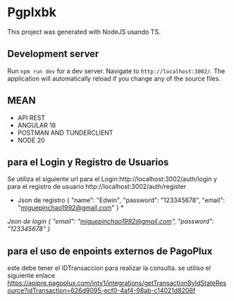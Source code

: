 # Pgplxbk

This project was generated with NodeJS usando TS.

## Development server

Run `npm run dev` for a dev server. Navigate to `http://localhost:3002/`. The application will automatically reload if you change any of the source files.

## MEAN
* API REST
* ANGULAR 18
* POSTMAN AND TUNDERCLIENT
* NODE 20


## para el Login y Registro de Usuarios
Se utiliza el siguiente url para el Login:http://localhost:3002/auth/login y para el registro de usuario http://localhost:3002/auth/register
* Json de registro
{
   "name": "Edwin",
   "password": "123345678",
   "email": "miguepinchao1992@gmail.com"
}   *

*Json de login 
{
   "email": "miguepinchao1992@gmail.com",
   "password": "123345678"
}*

## para el uso de enpoints externos de PagoPlux
este debe tener el IDTransaccion para realizar la consulta.
se utiliso el siguiente enlace https://apipre.pagoplux.com/intv1/integrations/getTransactionByIdStateResource?idTransaction=626d9095-ecf0-4af4-98ab-c14021d8206f
